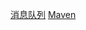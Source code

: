 


[消息队列](https://github.com/clarinoGiant/mianshi/tree/master/%E6%B6%88%E6%81%AF%E9%98%9F%E5%88%97)
[Maven](https://github.com/clarinoGiant/mianshi/tree/master/Maven)
